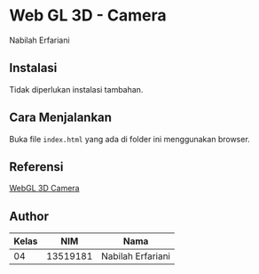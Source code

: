 # Web GL 3D - Camera
Nabilah Erfariani

## Instalasi

Tidak diperlukan instalasi tambahan.

## Cara Menjalankan

Buka file `index.html` yang ada di folder ini menggunakan browser.

## Referensi

[WebGL 3D Camera](https://webglfundamentals.org/webgl/lessons/webgl-3d-camera.html)

## Author
| Kelas      | NIM      | Nama      |
| ----------- | ----------- | ----------- |
| 04      | 13519181       | Nabilah Erfariani       |
